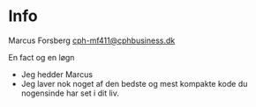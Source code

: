 # Info
Marcus Forsberg
cph-mf411@cphbusiness.dk

En fact og en løgn

- Jeg hedder Marcus
- Jeg laver nok noget af den bedste og mest kompakte kode du nogensinde har set i dit liv.
